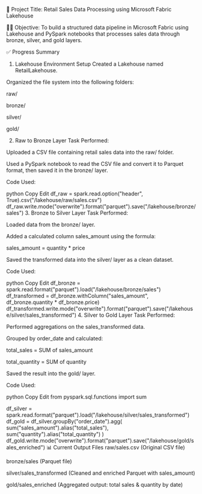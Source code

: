 📌 Project Title:
Retail Sales Data Processing using Microsoft Fabric Lakehouse

👩‍💻 Objective:
To build a structured data pipeline in Microsoft Fabric using Lakehouse and PySpark notebooks that processes sales data through bronze, silver, and gold layers.

✅ Progress Summary
1. Lakehouse Environment Setup
Created a Lakehouse named RetailLakehouse.

Organized the file system into the following folders:

raw/

bronze/

silver/

gold/

2. Raw to Bronze Layer
Task Performed:

Uploaded a CSV file containing retail sales data into the raw/ folder.

Used a PySpark notebook to read the CSV file and convert it to Parquet format, then saved it in the bronze/ layer.

Code Used:

python
Copy
Edit
df_raw = spark.read.option("header", True).csv("/lakehouse/raw/sales.csv")
df_raw.write.mode("overwrite").format("parquet").save("/lakehouse/bronze/sales")
3. Bronze to Silver Layer
Task Performed:

Loaded data from the bronze/ layer.

Added a calculated column sales_amount using the formula:

sales_amount = quantity * price

Saved the transformed data into the silver/ layer as a clean dataset.

Code Used:

python
Copy
Edit
df_bronze = spark.read.format("parquet").load("/lakehouse/bronze/sales")
df_transformed = df_bronze.withColumn("sales_amount", df_bronze.quantity * df_bronze.price)
df_transformed.write.mode("overwrite").format("parquet").save("/lakehouse/silver/sales_transformed")
4. Silver to Gold Layer
Task Performed:

Performed aggregations on the sales_transformed data.

Grouped by order_date and calculated:

total_sales = SUM of sales_amount

total_quantity = SUM of quantity

Saved the result into the gold/ layer.

Code Used:

python
Copy
Edit
from pyspark.sql.functions import sum

df_silver = spark.read.format("parquet").load("/lakehouse/silver/sales_transformed")
df_gold = df_silver.groupBy("order_date").agg(
    sum("sales_amount").alias("total_sales"),
    sum("quantity").alias("total_quantity")
)
df_gold.write.mode("overwrite").format("parquet").save("/lakehouse/gold/sales_enriched")
📊 Current Output Files
raw/sales.csv (Original CSV file)

bronze/sales (Parquet file)

silver/sales_transformed (Cleaned and enriched Parquet with sales_amount)

gold/sales_enriched (Aggregated output: total sales & quantity by date)
